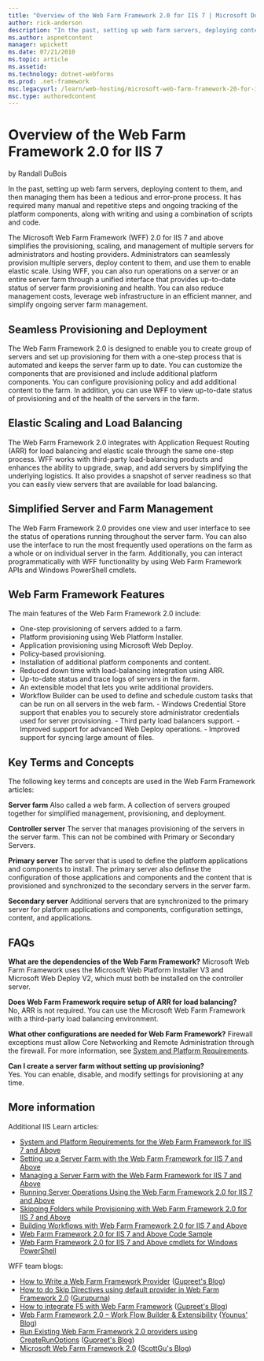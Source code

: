 ```yaml
---
title: "Overview of the Web Farm Framework 2.0 for IIS 7 | Microsoft Docs"
author: rick-anderson
description: "In the past, setting up web farm servers, deploying content to them, and then managing them has been a tedious and error-prone process. It has required many..."
ms.author: aspnetcontent
manager: wpickett
ms.date: 07/21/2010
ms.topic: article
ms.assetid: 
ms.technology: dotnet-webforms
ms.prod: .net-framework
msc.legacyurl: /learn/web-hosting/microsoft-web-farm-framework-20-for-iis-7/overview-of-the-web-farm-framework-20-for-iis
msc.type: authoredcontent
---
```

Overview of the Web Farm Framework 2.0 for IIS 7
====================
by Randall DuBois

In the past, setting up web farm servers, deploying content to them, and then managing them has been a tedious and error-prone process. It has required many manual and repetitive steps and ongoing tracking of the platform components, along with writing and using a combination of scripts and code.

The Microsoft Web Farm Framework (WFF) 2.0 for IIS 7 and above simplifies the provisioning, scaling, and management of multiple servers for administrators and hosting providers. Administrators can seamlessly provision multiple servers, deploy content to them, and use them to enable elastic scale. Using WFF, you can also run operations on a server or an entire server farm through a unified interface that provides up-to-date status of server farm provisioning and health. You can also reduce management costs, leverage web infrastructure in an efficient manner, and simplify ongoing server farm management.

## Seamless Provisioning and Deployment

The Web Farm Framework 2.0 is designed to enable you to create group of servers and set up provisioning for them with a one-step process that is automated and keeps the server farm up to date. You can customize the components that are provisioned and include additional platform components. You can configure provisioning policy and add additional content to the farm. In addition, you can use WFF to view up-to-date status of provisioning and of the health of the servers in the farm.

## Elastic Scaling and Load Balancing

The Web Farm Framework 2.0 integrates with Application Request Routing (ARR) for load balancing and elastic scale through the same one-step process. WFF works with third-party load-balancing products and enhances the ability to upgrade, swap, and add servers by simplifying the underlying logistics. It also provides a snapshot of server readiness so that you can easily view servers that are available for load balancing.

## Simplified Server and Farm Management

The Web Farm Framework 2.0 provides one view and user interface to see the status of operations running throughout the server farm. You can also use the interface to run the most frequently used operations on the farm as a whole or on individual server in the farm. Additionally, you can interact programmatically with WFF functionality by using Web Farm Framework APIs and Windows PowerShell cmdlets.

## Web Farm Framework Features

The main features of the Web Farm Framework 2.0 include:

- One-step provisioning of servers added to a farm.
- Platform provisioning using Web Platform Installer.
- Application provisioning using Microsoft Web Deploy.
- Policy-based provisioning.
- Installation of additional platform components and content.
- Reduced down time with load-balancing integration using ARR.
- Up-to-date status and trace logs of servers in the farm.
- An extensible model that lets you write additional providers.
- Workflow Builder can be used to define and schedule custom tasks that can be run on all servers in the web farm. - Windows Credential Store support that enables you to securely store administrator credentials used for server provisioning. - Third party load balancers support. - Improved support for advanced Web Deploy operations. - Improved support for syncing large amount of files.

## Key Terms and Concepts

The following key terms and concepts are used in the Web Farm Framework articles:

**Server farm** Also called a web farm. A collection of servers grouped together for simplified management, provisioning, and deployment.

**Controller server** The server that manages provisioning of the servers in the server farm. This can not be combined with Primary or Secondary Servers.

**Primary server** The server that is used to define the platform applications and components to install. The primary server also definse the configuration of those applications and components and the content that is provisioned and synchronized to the secondary servers in the server farm.

**Secondary server** Additional servers that are synchronized to the primary server for platform applications and components, configuration settings, content, and applications.

## FAQs

**What are the dependencies of the Web Farm Framework?** Microsoft Web Farm Framework uses the  Microsoft Web Platform Installer V3 and  Microsoft Web Deploy V2, which must both be installed on the controller server.

**Does Web Farm Framework require setup of ARR for load balancing?**  
No, ARR is not required. You can use the Microsoft Web Farm Framework with a third-party load balancing environment.

**What other configurations are needed for Web Farm Framework?** Firewall exceptions must allow Core Networking and Remote Administration through the firewall. For more information, see [System and Platform Requirements](system-and-platform-requirements-for-the-web-farm-framework-20-for-iis.md).

**Can I create a server farm without setting up provisioning?**  
Yes. You can enable, disable, and modify settings for provisioning at any time.

## More information

Additional IIS Learn articles:

- [System and Platform Requirements for the Web Farm Framework for IIS 7 and Above](system-and-platform-requirements-for-the-web-farm-framework-20-for-iis.md)
- [Setting up a Server Farm with the Web Farm Framework for IIS 7 and Above](setting-up-a-server-farm-with-the-web-farm-framework-20-for-iis.md)
- [Managing a Server Farm with the Web Farm Framework for IIS 7 and Above](provisioning-a-server-farm-with-the-web-farm-framework-20-for-iis.md)
- [Running Server Operations Using the Web Farm Framework 2.0 for IIS 7 and Above](running-server-operations-using-the-web-farm-framework-20-for-iis.md)
- [Skipping Folders while Provisioning with Web Farm Framework 2.0 for IIS 7 and Above](skipping-folders-while-provisioning-with-web-farm-framework-20-for-iis.md)
- [Building Workflows with Web Farm Framework 2.0 for IIS 7 and Above](building-workflows-with-web-farm-framework-20-for-iis.md)
- [Web Farm Framework 2.0 for IIS 7 and Above Code Sample](web-farm-framework-20-for-iis-code-sample.md)
- [Web Farm Framework 2.0 for IIS 7 and Above cmdlets for Windows PowerShell](web-farm-framework-20-for-iis-cmdlets-for-windows-powershell.md)

WFF team blogs:

- [How to Write a Web Farm Framework Provider](https://blogs.iis.net/gursing/archive/2010/09/06/how-to-write-a-web-farm-framework-provider.aspx) ([Gupreet's Blog](https://blogs.iis.net/gursing/default.aspx))
- [How to do Skip Directives using default provider in Web Farm Framework 2.0](https://blogs.iis.net/gurupurna/archive/2011/01/25/how-to-do-skip-directives-using-default-provider-in-web-farm-framework-2-0-wff-2-0-by-changing-the-applicationhost-config.aspx) ([Gurupurna](https://blogs.iis.net/gurupurna/default.aspx))
- [How to integrate F5 with Web Farm Framework](https://blogs.iis.net/gursing/archive/2011/01/21/how-to-integrate-f5-with-web-farm-framework.aspx) ([Gupreet's Blog](https://blogs.iis.net/gursing/default.aspx))
- [Web Farm Framework 2.0 – Work Flow Builder &amp; Extensibility](https://blogs.iis.net/yaftab/archive/2011/01/27/web-farm-framework-2-0-work-flow-builder-amp-extensibility.aspx) ([Younus' Blog](https://blogs.iis.net/yaftab/default.aspx))
- [Run Existing Web Farm Framework 2.0 providers using CreateRunOptions](https://blogs.iis.net/gursing/archive/2010/10/04/run-existing-web-farm-framework-2-0-provider-using-createrunoptions.aspx) ([Gupreet's Blog](https://blogs.iis.net/gursing/default.aspx))
- [Microsoft Web Farm Framework 2.0](https://weblogs.asp.net/scottgu/archive/2011/01/20/microsoft-web-farm-framework-2-0.aspx) ([ScottGu's Blog](https://weblogs.asp.net/scottgu/default.aspx))